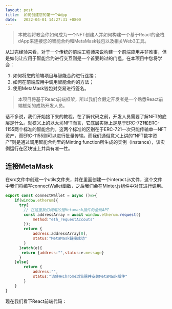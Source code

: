 ```yaml
---
layout: post
title:  如何创建您的第一个Adpp
date:   2022-04-01 14:27:31 +0800
---
```



> 本教程将教会你如何成为一个NFT创建人并如何构建一个基于React的全栈dApp来连接您的智能合约和MetaMask钱包以及相关Web3工具。

从过完经验来看，对于一个传统的前端工程师来说构建一个前端应用并非难事，但是如何让应用于智能合约进行交互则是一个首要跨过的门槛。在本项目中您将学会：

1. 如何将您的前端项目与智能合约进行连接；
2. 如何在前端应用中调用智能合约的方法；
3. 使用MetaMask钱包对交易进行签名。

> 本项目将基于React前端框架，所以我们会假定开发者是一个熟悉React前端框架的成熟开发人员。

话不多说，我们开始接下来的教程。在了解代码之前，开发人员需要了解NFT的底层是什么。就狭义上的以太坊NFT而言，它底层实际上是基于ERC-721和ERC-1155两个标准的智能合约。这两个标准的区别在于ERC-721一次只能传输单一NFT资产，而ERC-1155则可以进行批量传输。而我们通俗意义上讲的“NFT数字资产”则是通过调用智能合约里的Minting function所生成的实例（instance），该实例运行在区块链上并具有唯一性。



## 连接MetaMask

在src文件中创建一个utils文件夹，并在里面创建一个interact.js文件，这个文件中我们将编写connectWallet函数，之后我们会在Minter.js组件中对其进行调用。

```js
export const connectWallet = async ()=>{
    if(window.etherum){
      try{
        // 在这里我们调用的是Metamask插件的全局API
        const addressArray = await window.etherum.request({
            method:"eth_requestAccouts"
        });
        return {
            address:addressArray[0],
            status:"MetaMask链接成功"
        }
      }catch(e){
       return {address:"",status:e.message}
      }
    }else{
        return {
            address:"",
            status:"请使用Chrome浏览器并安装MetaMask插件"
        }
    }
}
```

现在我们看下React前端代码：

```js

```